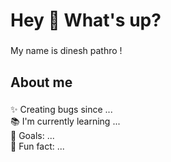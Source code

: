 <h1 align="left">Hey 👋 What's up?</h1>

###

<p align="left">My name is dinesh pathro !</p>

###

<h2 align="left">About me</h2>

###

<p align="left">✨ Creating bugs since ...<br>📚 I'm currently learning ...<br>🎯 Goals: ...<br>🎲 Fun fact: ...</p>

###

